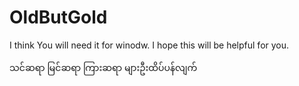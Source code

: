 # OldButGold

I think You will need it for winodw.
I hope this will be helpful for you.


သင်ဆရာ မြင်ဆရာ ကြားဆရာ များဦးထိပ်ပန်လျက်
